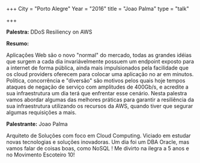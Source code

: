 +++
City = "Porto Alegre"
Year = "2016"
title = "Joao Palma"
type = "talk"

+++

<div class="span-15  ">
  <div class="span-15  last ">
  <p><strong>Palestra:</strong>
  DDoS Resiliency on AWS
</p>

<p><strong>Resumo:</strong></p>

<p>
Aplicações Web são o novo "normal" do mercado, todas as grandes idéias que surgem a cada dia invariávelmente possuem um endpoint exposto para a internet de forma pública, ainda mais impulsionados pela facilidade que os cloud providers oferecem para colocar uma aplicação no ar em minutos. Politica, concorrência e "diversão" são motivos pelos quais hoje tempos ataques de negação de serviço com amplitudes de 400Gb/s, e acredite a sua infraestrutura um dia terá que enfrentar esse cenário. Nesta palestra vamos abordar algumas das melhores práticas para garantir a resiliência da sua infraestrutura utilizando os recursos da AWS, quando tiver que segurar algumas requisições a mais.
</p>

<p><strong>Palestrante:</strong>
Joao Palma
</p>

<p>
Arquiteto de Soluções com foco em Cloud Computing. Viciado em estudar novas tecnologias e soluções inovadoras. Um dia foi um DBA Oracle, mas vamos falar de coisas boas, como NoSQL ! Me divirto na ilegra a 5 anos e no Movimento Escoteiro 10!
</p>

  </div>
</div>
